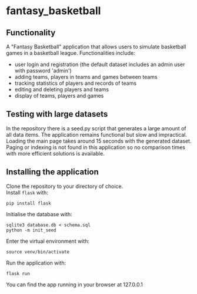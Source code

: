 # fantasy_basketball
## Functionality
A "Fantasy Basketball" application that allows users to simulate basketball games in a basketball league.
Functionalities include:
- user login and registration (the default dataset includes an admin user with password 'admin')
- adding teams, players in teams and games between teams
- tracking statistics of players and records of teams
- editing and deleting players and teams
- display of teams, players and games
 ## Testing with large datasets
 In the repository there is a seed.py script that generates a large amount of all data items. The application remains functional but slow and impractical. Loading the main page takes around 15 seconds with the generated dataset. Paging or indexing is not found in this application so no comparison times with more efficient solutions is available.
 ## Installing the application
 Clone the repository to your directory of choice.  
 Install `flask` with:
 ```
 pip install flask
 ```
 Initialise the database with:  
  ```
sqlite3 database.db < schema.sql
python -m init_seed
 ```
 Enter the virtual environment with:  
 ```
 source venv/bin/activate
 ```
 Run the application with:  
  ```
flask run
 ```
 You can find the app running in your browser at 127.0.0.1  
